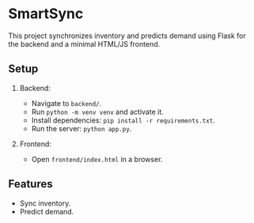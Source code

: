 # SmartSync
This project synchronizes inventory and predicts demand using Flask for the backend and a minimal HTML/JS frontend.

## Setup
1. Backend:
   - Navigate to `backend/`.
   - Run `python -m venv venv` and activate it.
   - Install dependencies: `pip install -r requirements.txt`.
   - Run the server: `python app.py`.

2. Frontend:
   - Open `frontend/index.html` in a browser.

## Features
- Sync inventory.
- Predict demand.

